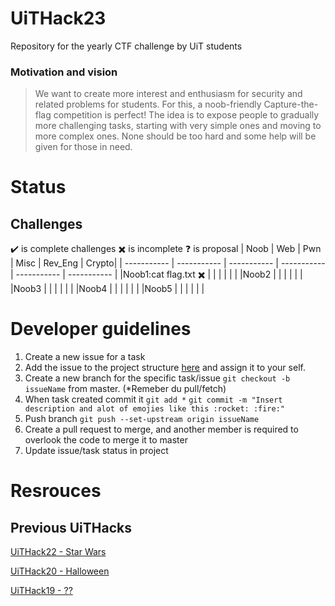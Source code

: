 # UiTHack23
Repository for the yearly CTF challenge by UiT students

### Motivation and vision

> We want to create more interest and enthusiasm for security and related problems for students. For this, a noob-friendly Capture-the-flag competition is perfect! The idea is to expose people to gradually more challenging tasks, starting with very simple ones and moving to more complex ones. None should be too hard and some help will be given for those in need.





# Status 
## Challenges
:heavy_check_mark: is complete challenges
:heavy_multiplication_x: is incomplete
:question: is proposal
| Noob      | Web | Pwn      |  Misc | Rev_Eng  | Crypto|
| ----------- | ----------- | ----------- | ----------- | ----------- | ----------- |
|Noob1:cat flag.txt :heavy_multiplication_x: | | | | | |
|Noob2 | | | | | |
|Noob3 | | | | | |
|Noob4 | | | | | |
|Noob5 | | | | | |


# Developer guidelines
1. Create a new issue for a task
2. Add the issue to the project structure [here](https://github.com/users/Sagensagen/projects/1/views/2)  and assign it to your self.
3. Create a new branch for the specific task/issue `git checkout -b issueName` from master. (*Remeber du pull/fetch)
4. When task created commit it `git add *` `git commit -m "Insert description and alot of emojies like this :rocket: :fire:"`
5. Push branch `git push --set-upstream origin issueName`
6. Create a pull request to merge, and another member is required to overlook the code to merge it to master
7. Update issue/task status in project

# Resrouces
## Previous UiTHacks
[UiTHack22 - Star Wars](https://github.com/td-org-uit-no/UiTHack22)

[UiTHack20 - Halloween](https://github.com/td-org-uit-no/UiTHack20)

[UiTHack19 - ??](https://github.com/td-org-uit-no/UiTHack20)
